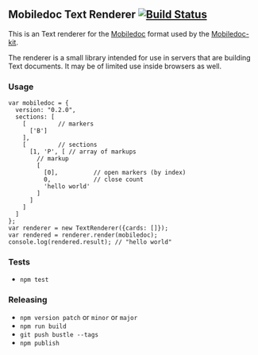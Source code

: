 ## Mobiledoc Text Renderer [![Build Status](https://travis-ci.org/bustlelabs/mobiledoc-text-renderer.svg?branch=master)](https://travis-ci.org/bustlelabs/mobiledoc-text-renderer)

This is an Text renderer for the [Mobiledoc](https://github.com/bustlelabs/mobiledoc-kit/blob/master/MOBILEDOC.md) format used
by the [Mobiledoc-kit](https://github.com/bustlelabs/mobiledoc-kit).

The renderer is a small library intended for use in servers that are building
Text documents. It may be of limited use inside browsers as well.

### Usage

```
var mobiledoc = {
  version: "0.2.0",
  sections: [
    [         // markers
      ['B']
    ],
    [         // sections
      [1, 'P', [ // array of markups
        // markup
        [
          [0],          // open markers (by index)
          0,            // close count
          'hello world'
        ]
      ]
    ]
  ]
};
var renderer = new TextRenderer({cards: []});
var rendered = renderer.render(mobiledoc);
console.log(rendered.result); // "hello world"
```

### Tests

 * `npm test`

### Releasing

* `npm version patch` or `minor` or `major`
* `npm run build`
* `git push bustle --tags`
* `npm publish`
